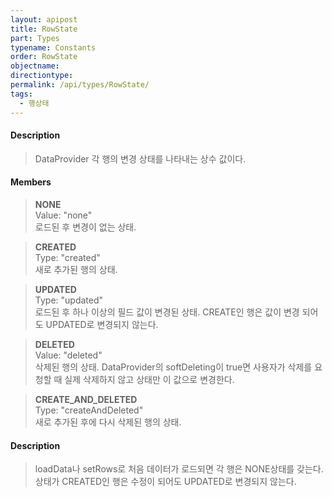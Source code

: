 ```yaml
---
layout: apipost
title: RowState
part: Types
typename: Constants
order: RowState
objectname: 
directiontype: 
permalink: /api/types/RowState/
tags:
  - 행상태
---
```



#### Description

> DataProvider 각 행의 변경 상태를 나타내는 상수 값이다.

#### Members

> **NONE**    
> Value: "none"    
> 로드된 후 변경이 없는 상태.    

> **CREATED**    
> Type: "created"    
> 새로 추가된 행의 상태.    

> **UPDATED**    
> Type: "updated"    
> 로드된 후 하나 이상의 필드 값이 변경된 상태. CREATE인 행은 값이 변경 되어도 UPDATED로 변경되지 않는다.    

> **DELETED**    
> Value: "deleted"    
> 삭제된 행의 상태. DataProvider의 softDeleting이 true면 사용자가 삭제를 요청할 때 실제 삭제하지 않고 상태만 이 값으로 변경한다.    

> **CREATE_AND_DELETED**    
> Type: "createAndDeleted"    
> 새로 추가된 후에 다시 삭제된 행의 상태.    

#### Description

> loadData나 setRows로 처음 데이터가 로드되면 각 행은 NONE상태를 갖는다.    
> 상태가 CREATED인 행은 수정이 되어도 UPDATED로 변경되지 않는다.    

